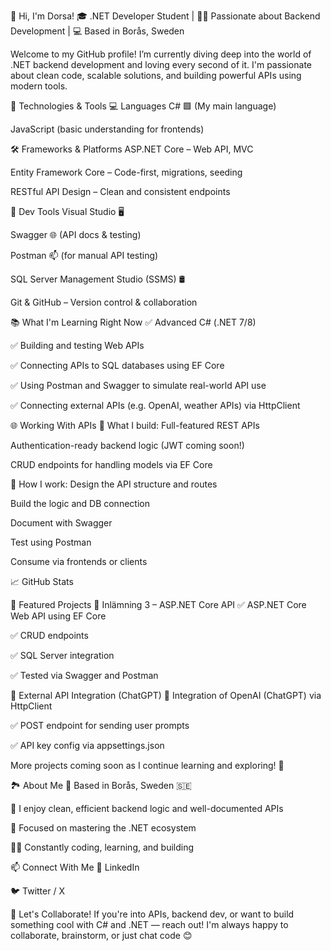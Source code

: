 👋 Hi, I'm Dorsa!
🎓 .NET Developer Student | 👨‍💻 Passionate about Backend Development | 💻 Based in Borås, Sweden

Welcome to my GitHub profile! I’m currently diving deep into the world of .NET backend development and loving every second of it. I'm passionate about clean code, scalable solutions, and building powerful APIs using modern tools.

🚀 Technologies & Tools
💻 Languages
C# 🟩 (My main language)

JavaScript (basic understanding for frontends)

🛠️ Frameworks & Platforms
ASP.NET Core – Web API, MVC

Entity Framework Core – Code-first, migrations, seeding

RESTful API Design – Clean and consistent endpoints

🔧 Dev Tools
Visual Studio 🖥️

Swagger 🌐 (API docs & testing)

Postman 📫 (for manual API testing)

SQL Server Management Studio (SSMS) 🛢️

Git & GitHub – Version control & collaboration

📚 What I'm Learning Right Now
✅ Advanced C# (.NET 7/8)

✅ Building and testing Web APIs

✅ Connecting APIs to SQL databases using EF Core

✅ Using Postman and Swagger to simulate real-world API use

✅ Connecting external APIs (e.g. OpenAI, weather APIs) via HttpClient

🌐 Working With APIs
🔹 What I build:
Full-featured REST APIs

Authentication-ready backend logic (JWT coming soon!)

CRUD endpoints for handling models via EF Core

🔹 How I work:
Design the API structure and routes

Build the logic and DB connection

Document with Swagger

Test using Postman

Consume via frontends or clients

📈 GitHub Stats

📂 Featured Projects
🔸 Inlämning 3 – ASP.NET Core API
✅ ASP.NET Core Web API using EF Core

✅ CRUD endpoints

✅ SQL Server integration

✅ Tested via Swagger and Postman

🔸 External API Integration (ChatGPT)
🧠 Integration of OpenAI (ChatGPT) via HttpClient

✅ POST endpoint for sending user prompts

✅ API key config via appsettings.json

More projects coming soon as I continue learning and exploring! 🚀

🏞️ About Me
📍 Based in Borås, Sweden 🇸🇪

🧠 I enjoy clean, efficient backend logic and well-documented APIs

🎯 Focused on mastering the .NET ecosystem

🧑‍💻 Constantly coding, learning, and building

📫 Connect With Me
💼 LinkedIn

🐦 Twitter / X

💬 Let's Collaborate!
If you're into APIs, backend dev, or want to build something cool with C# and .NET — reach out! I'm always happy to collaborate, brainstorm, or just chat code 😊
